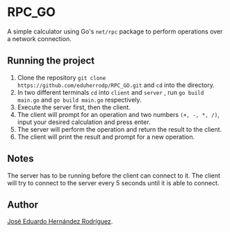 # RPC_GO
A simple calculator using Go's `net/rpc` package to perform operations over a network connection.

## Running the project
1. Clone the repository `git clone https://github.com/eduherrodp/RPC_GO.git` and `cd` into the directory.
2. In two different terminals `cd` into `client` and `server` , run `go build main.go` and `go build main.go` respectively.
3. Execute the server first, then the client.
4. The client will prompt for an operation and two numbers `(+, -, *, /)`, input your desired calculation and press enter.
5. The server will perform the operation and return the result to the client.
6. The client will print the result and prompt for a new operation.

## Notes
The server has to be running before the client can connect to it. The client will try to connect to the server every 5 seconds until it is able to connect.

## Author

[José Eduardo Hernández Rodríguez](https://github.com/eduherrodp).
